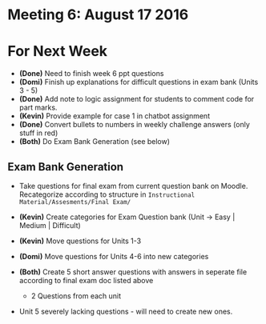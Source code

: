 # Meeting 6: August 17 2016



# For Next Week

* **(Done)** Need to finish week 6 ppt questions
* **(Domi)** Finish up explanations for difficult questions in exam bank (Units 3 - 5)
* **(Done)** Add note to logic assignment for students to comment code for part marks.
* **(Kevin)** Provide example for case 1 in chatbot assignment
* **(Done)** Convert bullets to numbers in weekly challenge answers (only stuff in red)
* **(Both)** Do Exam Bank Generation (see below)

## Exam Bank Generation

* Take questions for final exam from current question bank on Moodle. Recategorize according to structure in `Instructional Material/Assesments/Final Exam/`

* **(Kevin)** Create categories for Exam Question bank (Unit -> Easy | Medium | Difficult)
* **(Kevin)** Move questions for Units 1-3
* **(Domi)** Move questions for Units 4-6 into new categories
* **(Both)** Create 5 short answer questions with answers in seperate file according to final exam doc listed above
	* 2 Questions from each unit

* Unit 5 severely lacking questions - will need to create new ones.
